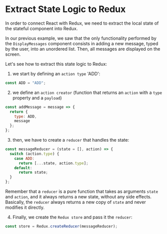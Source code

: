 # Extract State Logic to Redux

In order to connect React with Redux, we need to extract the local state of the stateful component into Redux.

In our previous example, we saw that the only functionality performed by the `DisplayMessages` component consists in adding a new message, typed by the user, into an unordered list. Then, all messages are displayed on the screen.

Let's see how to extract this state logic to Redux:

1. we start by defining an `action type` 'ADD':

```js
const ADD = "ADD";
```

2. we define an `action creator` (function that returns an `action` with a `type` property and a `payload`)

```js
const addMessage = message => {
  return {
    type: ADD,
    message
  };
};
```

3. then, we have to create a `reducer` that handles the state:

```js
const messageReducer = (state = [], action) => {
  switch (action.type) {
    case ADD:
      return [...state, action.type];
    default:
      return state;
  }
};
```

Remember that a `reducer` is a pure function that takes as arguments `state` and `action`, and it always returns a new state, without any side effects. Basically, the `reducer` always returns a new copy of `state` and never modifies it directly.

4. Finally, we create the `Redux store` and pass it the `reducer`:

```js
const store = Redux.createReducer(messageReducer);
```
